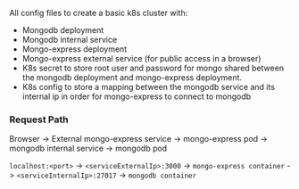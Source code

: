 All config files to create a basic k8s cluster with:
- Mongodb deployment
- Mongodb internal service
- Mongo-express deployment
- Mongo-express external service (for public access in a browser)
- K8s secret to store root user and password for mongo shared between the mongodb deployment and mongo-express deployment.
- K8s config to store a mapping between the mongodb service and its internal ip in order for mongo-express to connect to mongodb

### Request Path
Browser -> External mongo-express service -> mongo-express pod -> mongodb internal service -> mongodb pod

`localhost:<port>` -> `<serviceExternalIp>:3000` -> `mongo-express container` -> `<serviceInternalIp>:27017` -> `mongodb container`
